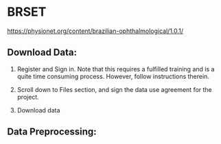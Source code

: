 # BRSET

https://physionet.org/content/brazilian-ophthalmological/1.0.1/

## Download Data:

1) Register and Sign in. Note that this requires a fulfilled training and is a quite time consuming process. However, follow instructions therein.

2) Scroll down to Files section, and sign the data use agreement for the project.

3) Download data

## Data Preprocessing:
